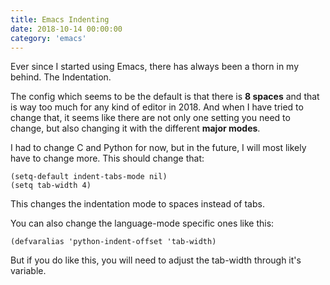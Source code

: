 ```yaml
---
title: Emacs Indenting
date: 2018-10-14 00:00:00
category: 'emacs'
---
```




Ever since I started using Emacs, there has always been a thorn in my behind.
The Indentation.

The config which seems to be the default is that there is **8 spaces** and that is way too much
for any kind of editor in 2018. And when I have tried to change that, it seems like there are not
only one setting you need to change, but also changing it with the different **major modes**.

I had to change C and Python for now, but in the future, I will most likely have to change more.
This should change that:

```
(setq-default indent-tabs-mode nil)
(setq tab-width 4)
```

This changes the indentation mode to spaces instead of tabs.

You can also change the language-mode specific ones like this:

```
(defvaralias 'python-indent-offset 'tab-width)
```

But if you do like this, you will need to adjust the tab-width through it's variable.
